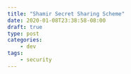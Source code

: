 ```yaml
---
title: "Shamir Secret Sharing Scheme"
date: 2020-01-08T23:38:58-08:00
draft: true
type: post
categories:
    - dev
tags:
    - security
---
```


